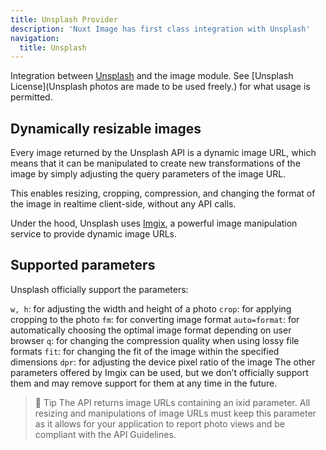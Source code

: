 ```yaml
---
title: Unsplash Provider
description: 'Nuxt Image has first class integration with Unsplash'
navigation:
  title: Unsplash
---
```


Integration between [Unsplash](https://unsplash.com/documentation#dynamically-resizable-images) and the image module. See [Unsplash License](Unsplash photos are made to be used freely.) for what usage is permitted.

## Dynamically resizable images

Every image returned by the Unsplash API is a dynamic image URL, which means that it can be manipulated to create new transformations of the image by simply adjusting the query parameters of the image URL.

This enables resizing, cropping, compression, and changing the format of the image in realtime client-side, without any API calls.

Under the hood, Unsplash uses [Imgix](/providers/imgix), a powerful image manipulation service to provide dynamic image URLs.

## Supported parameters

Unsplash officially support the parameters:

`w, h`: for adjusting the width and height of a photo
`crop`: for applying cropping to the photo
`fm`: for converting image format
`auto=format`: for automatically choosing the optimal image format depending on user browser
`q`: for changing the compression quality when using lossy file formats
`fit`: for changing the fit of the image within the specified dimensions
`dpr`: for adjusting the device pixel ratio of the image
The other parameters offered by Imgix can be used, but we don’t officially support them and may remove support for them at any time in the future.

>💫 Tip
>The API returns image URLs containing an ixid parameter. All resizing and manipulations of image URLs must keep this parameter as it allows for your application to report photo views and be compliant with the API Guidelines.
